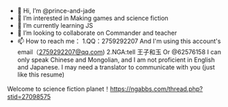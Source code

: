 - 👋 Hi, I’m @prince-and-jade
- 👀 I’m interested in Making games and science fiction
- 🌱 I’m currently learning JS
- 💞️ I’m looking to collaborate on Commander and teacher
- 📫 How to reach me：
1.QQ：2759292207  And I'm using this account's email（2759292207@qq.com)
2.NGA:tell 王子和玉 Or @62576158
I can only speak Chinese and Mongolian, and I am not proficient in English and Japanese. I may need a translator to communicate with you (just like this resume)

<!---
prince-and-jade/prince-and-jade is a ✨ special ✨ repository because its `README.md` (this file) appears on your GitHub profile.
You can click the Preview link to take a look at your changes.
--->
Welcome to science fiction planet！https://ngabbs.com/thread.php?stid=27098575
